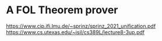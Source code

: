 # A FOL Theorem prover

https://www.cip.ifi.lmu.de/~sprinz/sprinz_2021_unification.pdf
https://www.cs.utexas.edu/~isil/cs389L/lecture8-3up.pdf
